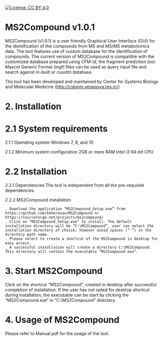 [![License: CC BY 4.0](https://img.shields.io/badge/License-CC%20BY%204.0-lightgrey.svg)](https://creativecommons.org/licenses/by/4.0/)

# MS2Compound v1.0.1

MS2Compound (v1.0.1) is a user friendly Graphical User Interface (GUI) for the identification of the compounds from MS and MS/MS metabolomics data. The tool features use of custom database for the identification of compounds. 
The current version of MS2Compound is compatible with the customized database prepared using CFM-id, the fragment prediction tool. Mascot Generic Format (mgf) files can be used as query input file and search against in-built or cusotm database. 

The tool has been developed and maintained by Center for Systems Biology and Molecular Medicine (http://csbmm.yenepoya.res.in/). 

# 2.  Installation
# 	2.1 System requirements
2.1.1 Operating system
	Windows 7, 8, and 10

2.1.2 Minimum system configuration
	2GB or more RAM
	Intel i3 64-bit CPU 
# 	2.2 Installation
2.2.1 Dependencies
	The tool is independent from all the pre-requisite dependencies.

2.2.2 MS2Compound installation
	
	. Download the application “MS2Compound_Setup.exe” from https://github.com/beherasan/MS2Compound or https://sourceforge.net/projects/ms2compound/
	. Click on “MS2Compound_Setup.exe” to install. The default installation directory will be “C:\MS2Compound”, user can select the installation directory of choice, however avoid spaces (“ ”) in the directory path name.
	. Please select to create a shortcut of the MS2Compound in desktop for easy access.
	. A successful installation will create a directory C:\MS2Compound. This directory will contain the executable “MS2Compound.exe”.

# 3. Start MS2Compound

Click on the shortcut “MS2Compound”, created in desktop after successful completion of installation. If the user has not opted for desktop shortcut during installation, the executable can be start by clicking the “MS2Compound.exe” in “C:\MS2Compound” directory.

# 4. Usage of MS2Compound

Please refer to Manual.pdf for the usage of the tool.


